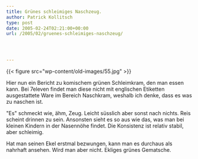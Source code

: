 ```yaml
---
title: Grünes schleimiges Naschzeug.
author: Patrick Kollitsch
type: post
date: 2005-02-24T02:21:00+00:00
url: /2005/02/gruenes-schleimiges-naschzeug/




---
```

{{< figure src="wp-content/old-images/55.jpg" >}}

Hier nun ein Bericht zu komischem grünen Schleimkram, den man essen kann. Bei 7eleven findet man diese nicht mit englischen Etiketten ausgestattete Ware im Bereich Naschkram, weshalb ich denke, dass es was zu naschen ist.

"Es" schmeckt wie, ähm, Zeug. Leicht süsslich aber sonst nach nichts. Reis scheint drinnen zu sein. Ansonsten sieht es so aus wie das, was man bei kleinen Kindern in der Nasennöhe findet. Die Konsistenz ist relativ stabil, aber schleimig.

Hat man seinen Ekel erstmal bezwungen, kann man es durchaus als nahrhaft ansehen. Wird man aber nicht. Ekliges grünes Gematsche.
